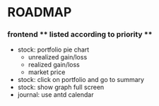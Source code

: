 # ROADMAP
### frontend \** listed according to priority **

*	stock: portfolio pie chart
	*	unrealized gain/loss
	*	realized gain/loss
	*	market price
* stock: click on portfolio and go to summary
*	stock: show graph full screen
*	journal: use antd calendar
